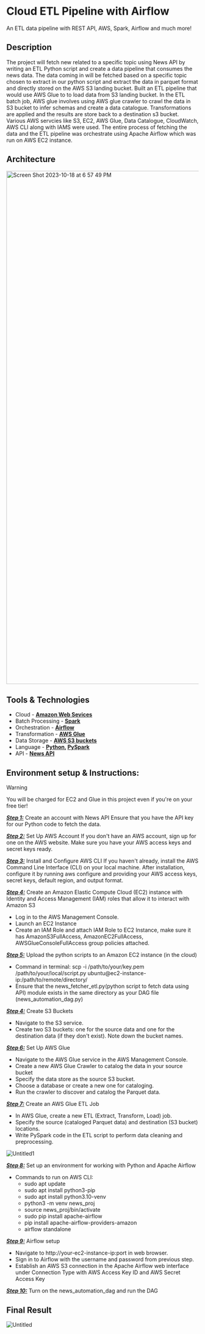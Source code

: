# Cloud ETL Pipeline with Airflow
 An ETL data pipeline with REST API, AWS, Spark, Airflow and much more!

## Description

The project will fetch new related to a specific topic using News API by writing an ETL Python script and create a data pipeline that consumes the news data. 
The data coming in will be fetched based on a specific topic chosen to extract in our python script and extract the data in parquet format and directly stored on the AWS S3 landing bucket.
Built an ETL pipeline that would use AWS Glue to to load data from S3 landing bucket. In the ETL batch job, 
AWS glue involves using AWS glue crawler to crawl the data in S3 bucket to infer schemas and create a data catalogue. Transformations are applied and the results are store back to a destination s3 bucket.
Various AWS servcies like S3, EC2, AWS Glue, Data Catalogue, CloudWatch, AWS CLI along with IAMS were used. The entire process of fetching the data and the ETL pipeline was orchestrate using Apache Airflow which was run on AWS EC2 instance.

## Architecture
<img width="1343" alt="Screen Shot 2023-10-18 at 6 57 49 PM" src="https://github.com/sneha-roseline/CloudDataPipeline-Airflow/assets/146040464/21a4ccc3-9910-4022-9cf2-0e9aa64ee89c">

## Tools & Technologies

* Cloud - **[Amazon Web Sevices](https://aws.amazon.com/)**
* Batch Processing - **[Spark](https://spark.apache.org/)**
* Orchestration - **[Airflow](https://airflow.apache.org/)**
* Transformation - **[AWS Glue](https://aws.amazon.com/glue/)**
* Data Storage - **[AWS S3 buckets](https://aws.amazon.com/s3/)**
* Language - **[Python](https://www.python.org/), [PySpark](https://spark.apache.org/docs/latest/api/python/index.html)**
* API - **[News API](https://newsapi.org/)**

## Environment setup & Instructions:

>[!WARNING]
>You will be charged for EC2 and Glue in this project even if you're on your free tier!


***<ins>Step 1:<ins>*** Create an account with News API
Ensure that you have the API key for our Python code to fetch the data.

***<ins>Step 2:<ins>*** Set Up AWS Account
If you don't have an AWS account, sign up for one on the AWS website. Make sure you have your AWS access keys and secret keys ready.

***<ins>Step 3:<ins>*** Install and Configure AWS CLI
If you haven't already, install the AWS Command Line Interface (CLI) on your local machine. After installation, configure it by running aws configure and providing your AWS access keys, secret keys, default region, and output format.

***<ins>Step 4:<ins>*** Create an Amazon Elastic Compute Cloud (EC2) instance with Identity and Access Management (IAM) roles that allow it to interact with Amazon S3
- Log in to the AWS Management Console.
- Launch an EC2 Instance
- Create an IAM Role and attach IAM Role to EC2 Instance, make sure it has AmazonS3FullAccess, AmazonEC2FullAccess, AWSGlueConsoleFullAccess group policies attached.

***<ins>Step 5:<ins>*** Upload the python scripts to an Amazon EC2 instance (in the cloud) 
- Command in terminal: scp -i /path/to/your/key.pem /path/to/your/local/script.py ubuntu@ec2-instance-ip:/path/to/remote/directory/
- Ensure that the news_fetcher_etl.py(python script to fetch data using API) module exists in the same directory as your DAG file (news_automation_dag.py)

***<ins>Step 4:<ins>*** Create S3 Buckets
- Navigate to the S3 service.
- Create two S3 buckets: one for the source data and one for the destination data (if they don't exist). Note down the bucket names.

***<ins>Step 6:<ins>*** Set Up AWS Glue
- Navigate to the AWS Glue service in the AWS Management Console.
- Create a new AWS Glue Crawler to catalog the data in your source bucket
- Specify the data store as the source S3 bucket.
- Choose a database or create a new one for cataloging.
- Run the crawler to discover and catalog the Parquet data.

***<ins>Step 7:<ins>*** Create an AWS Glue ETL Job
- In AWS Glue, create a new ETL (Extract, Transform, Load) job.
- Specify the source (cataloged Parquet data) and destination (S3 bucket) locations.
- Write PySpark code in the ETL script to perform data cleaning and preprocessing.

![Untitled1](https://github.com/sneha-roseline/CloudDataPipeline-Airflow/assets/146040464/302c56fb-c51e-4cbc-a93b-4c57f5d36380)

***<ins>Step 8:<ins>*** Set up an environment for working with Python and Apache Airflow
- Commands to run on AWS CLI:
  - sudo apt update
  - sudo apt install python3-pip
  - sudo apt install python3.10-venv
  - python3 -m venv news_proj
  - source news_proj/bin/activate 
  - sudo pip install apache-airflow
  - pip install apache-airflow-providers-amazon
  - airflow standalone

***<ins>Step 9:<ins>*** Airflow setup
- Navigate to http://your-ec2-instance-ip:port in web browser.
- Sign in to Airflow with the username and password from previous step.
- Establish an AWS S3 connection in the Apache Airflow web interface under Connection Type with AWS Access Key ID and AWS Secret Access Key 

***<ins>Step 10:<ins>*** Turn on the news_automation_dag and run the DAG

## Final Result

![Untitled](https://github.com/sneha-roseline/CloudDataPipeline-Airflow/assets/146040464/9950668c-fe76-4907-94a1-a3a46d19e595)












